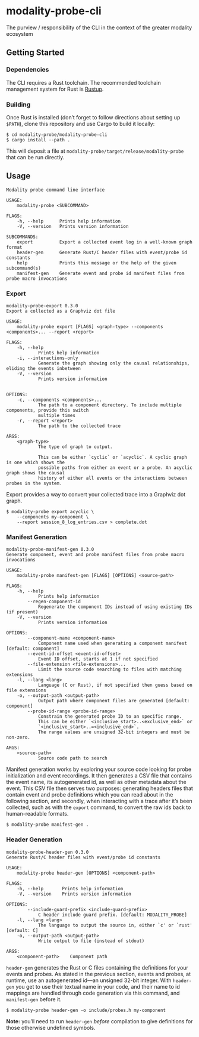 # modality-probe-cli
The purview / responsibility of the CLI in the context of the greater modality ecosystem

## Getting Started
### Dependencies
The CLI requires a Rust toolchain. The recommended toolchain
management system for Rust is [Rustup](https://rustup.sh).

### Building
Once Rust is installed (don’t forget to follow directions about
setting up `$PATH`), clone this repository and use Cargo to build it
locally:

```shell
$ cd modality-probe/modality-probe-cli
$ cargo install --path .
```

This will deposit a file at
`modality-probe/target/release/modality-probe` that can be run
directly.

## Usage

```
Modality probe command line interface

USAGE:
	modality-probe <SUBCOMMAND>

FLAGS:
	-h, --help   	Prints help information
	-V, --version	Prints version information

SUBCOMMANDS:
	export      	Export a collected event log in a well-known graph format
	header-gen  	Generate Rust/C header files with event/probe id constants
	help        	Prints this message or the help of the given subcommand(s)
	manifest-gen	Generate event and probe id manifest files from probe macro invocations

```

### Export
```
modality-probe-export 0.3.0
Export a collected as a Graphviz dot file

USAGE:
    modality-probe export [FLAGS] <graph-type> --components <components>... --report <report>

FLAGS:
    -h, --help
            Prints help information
    -i, --interactions-only
            Generate the graph showing only the causal relationships, eliding the events inbetween
    -V, --version
            Prints version information


OPTIONS:
    -c, --components <components>...
            The path to a component directory. To include multiple components, provide this switch
            multiple times
    -r, --report <report>
            The path to the collected trace

ARGS:
    <graph-type>
            The type of graph to output.

            This can be either `cyclic` or `acyclic`. A cyclic graph is one which shows the
            possible paths from either an event or a probe. An acyclic graph shows the causal
            history of either all events or the interactions between probes in the system.
```

Export provides a way to convert your collected trace into a Graphviz
dot graph.


```
$ modality-probe export acyclic \
    --components my-component \
    --report session_8_log_entries.csv > complete.dot
```
### Manifest Generation

```
modality-probe-manifest-gen 0.3.0
Generate component, event and probe manifest files from probe macro invocations

USAGE:
    modality-probe manifest-gen [FLAGS] [OPTIONS] <source-path>

FLAGS:
    -h, --help
            Prints help information
        --regen-component-id
            Regenerate the component IDs instead of using existing IDs (if present)
    -V, --version
            Prints version information

OPTIONS:
        --component-name <component-name>
            Component name used when generating a component manifest [default: component]
        --event-id-offset <event-id-offset>
            Event ID offset, starts at 1 if not specified
        --file-extension <file-extensions>...
            Limit the source code searching to files with matching extensions
    -l, --lang <lang>
            Language (C or Rust), if not specified then guess based on file extensions
    -o, --output-path <output-path>
            Output path where component files are generated [default: component]
        --probe-id-range <probe-id-range>
            Constrain the generated probe ID to an specific range.
            This can be either `<inclusive_start>..<exclusive_end>` or
            `<inclusive_start>..=<inclusive_end>`.
            The range values are unsigned 32-bit integers and must be non-zero.

ARGS:
    <source-path>
            Source code path to search
```

Manifest generation works by exploring your source code looking for
probe initialization and event recordings. It then generates a CSV
file that contains the event name, its autogenerated id, as well as
other metadata about the event. This CSV file then serves two
purposes: generating headers files that contain event and probe
definitions which you can read about in the following section, and
secondly, when interacting with a trace after it’s been collected,
such as with the `export` command, to convert the raw ids back to
human-readable formats.

```
$ modality-probe manifest-gen .
```
### Header Generation

```
modality-probe-header-gen 0.3.0
Generate Rust/C header files with event/probe id constants

USAGE:
    modality-probe header-gen [OPTIONS] <component-path>

FLAGS:
    -h, --help       Prints help information
    -V, --version    Prints version information

OPTIONS:
        --include-guard-prefix <include-guard-prefix>
            C header include guard prefix. [default: MODALITY_PROBE]
    -l, --lang <lang>
            The language to output the source in, either `c' or `rust' [default: C]
    -o, --output-path <output-path>
            Write output to file (instead of stdout)

ARGS:
    <component-path>    Component path
```

`header-gen` generates the Rust or C files containing the definitions
for your events and probes. As stated in the previous section, events
and probes, at runtime, use an autogenerated id—an unsigned 32-bit
integer. With `header-gen` you get to use their textual name in your
code, and their name to id mappings are handled through code
generation via this command, and `manifest-gen` before it.

```
$ modality-probe header-gen -o include/probes.h my-component
```

**Note:** you’ll need to run `header-gen` _before_ compilation to give
definitions for those otherwise undefined symbols.
